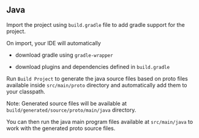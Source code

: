 ## Java

Import the project using `build.gradle` file to add gradle support for the project.

On import, your IDE will automatically

-  download gradle using `gradle-wrapper`

-  download plugins and dependencies defined in `build.gradle`

Run `Build Project` to generate the java source files based on proto files available inside `src/main/proto` directory and automatically add them to your classpath.

Note: Generated source files will be available at `build/generated/source/proto/main/java` directory.

You can then run the java main program files available at `src/main/java` to work with the generated proto source files.